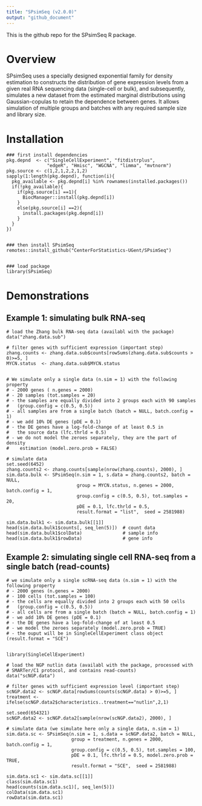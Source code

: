 ```yaml
---
title: "SPsimSeq (v2.0.0)"
output: "github_document"
---
```


This is the github repo for the SPsimSeq R package. 

# Overview
SPsimSeq uses a specially designed exponential family for density estimation to constructs the distribution of gene expression levels from a given real  RNA sequencing data (single-cell or bulk), and subsequently, simulates a new dataset from the estimated marginal distributions using Gaussian-copulas to retain the dependence between genes. It allows simulation of multiple groups and batches with any required sample size and library size.




 
# Installation

```
### first install dependencies 
pkg.depnd  <- c("SingleCellExperiment", "fitdistrplus",  
               "edgeR", "Hmisc", "WGCNA", "limma", "mvtnorm")
pkg.source <- c(1,2,1,2,2,1,2)
sapply(1:length(pkg.depnd), function(i){
  pkg_available <- pkg.depnd[i] %in% rownames(installed.packages())
  if(!pkg_available){ 
    if(pkg.source[i] ==1){
      BiocManager::install(pkg.depnd[i])
    }
    else(pkg.source[i] ==2){
      install.packages(pkg.depnd[i])
    } 
  }
}) 


### then install SPsimSeq
remotes::install_github("CenterForStatistics-UGent/SPsimSeq")


### load package
library(SPsimSeq) 
```
 
# Demonstrations
 
## Example 1: simulating bulk RNA-seq

``` 
# load the Zhang bulk RNA-seq data (availabl with the package) 
data("zhang.data.sub") 

# filter genes with sufficient expression (important step) 
zhang.counts <- zhang.data.sub$counts[rowSums(zhang.data.sub$counts > 0)>=5, ]  
MYCN.status  <- zhang.data.sub$MYCN.status 


# We simulate only a single data (n.sim = 1) with the following property
# - 2000 genes ( n.genes = 2000) 
# - 20 samples (tot.samples = 20) 
# - the samples are equally divided into 2 groups each with 90 samples 
#   (group.config = c(0.5, 0.5))
# - all samples are from a single batch (batch = NULL, batch.config = 1)
# - we add 10% DE genes (pDE = 0.1) 
# - the DE genes have a log-fold-change of at least 0.5 in 
#   the source data (lfc.thrld = 0.5)
# - we do not model the zeroes separately, they are the part of density 
#    estimation (model.zero.prob = FALSE)

# simulate data
set.seed(6452)
zhang.counts2 <- zhang.counts[sample(nrow(zhang.counts), 2000), ]
sim.data.bulk <- SPsimSeq(n.sim = 1, s.data = zhang.counts2, batch = NULL,
                          group = MYCN.status, n.genes = 2000, batch.config = 1,
                          group.config = c(0.5, 0.5), tot.samples = 20, 
                          pDE = 0.1, lfc.thrld = 0.5, 
                          result.format = "list",  seed = 2581988)

sim.data.bulk1 <- sim.data.bulk[[1]]                              
head(sim.data.bulk1$counts[, seq_len(5)])  # count data
head(sim.data.bulk1$colData)               # sample info
head(sim.data.bulk1$rowData)               # gene info
```


## Example 2: simulating single cell RNA-seq from a single batch (read-counts)

```
# we simulate only a single scRNA-seq data (n.sim = 1) with the following property
# - 2000 genes (n.genes = 2000) 
# - 100 cells (tot.samples = 100) 
# - the cells are equally divided into 2 groups each with 50 cells 
#   (group.config = c(0.5, 0.5))
# - all cells are from a single batch (batch = NULL, batch.config = 1)
# - we add 10% DE genes (pDE = 0.1) 
# - the DE genes have a log-fold-change of at least 0.5
# - we model the zeroes separately (model.zero.prob = TRUE)
# - the ouput will be in SingleCellExperiment class object (result.format = "SCE")


library(SingleCellExperiment)

# load the NGP nutlin data (availabl with the package, processed with 
# SMARTer/C1 protocol, and contains read-counts)
data("scNGP.data")

# filter genes with sufficient expression level (important step) 
scNGP.data2 <- scNGP.data[rowSums(counts(scNGP.data) > 0)>=5, ]  
treatment <- ifelse(scNGP.data2$characteristics..treatment=="nutlin",2,1)

set.seed(654321)
scNGP.data2 <- scNGP.data2[sample(nrow(scNGP.data2), 2000), ]

# simulate data (we simulate here only a single data, n.sim = 1)
sim.data.sc <- SPsimSeq(n.sim = 1, s.data = scNGP.data2, batch = NULL,
                        group = treatment, n.genes = 2000, batch.config = 1,
                        group.config = c(0.5, 0.5), tot.samples = 100, 
                        pDE = 0.1, lfc.thrld = 0.5, model.zero.prob = TRUE,
                        result.format = "SCE",  seed = 2581988)

sim.data.sc1 <- sim.data.sc[[1]]
class(sim.data.sc1)
head(counts(sim.data.sc1)[, seq_len(5)])
colData(sim.data.sc1)
rowData(sim.data.sc1)
```


